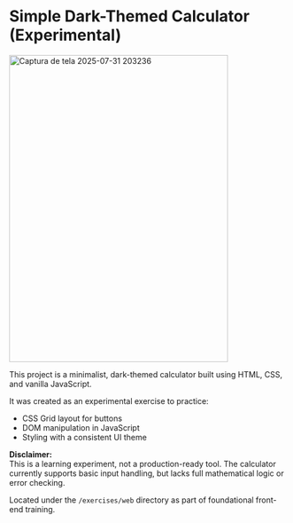# Simple Dark-Themed Calculator (Experimental)

<img width="395" height="553" alt="Captura de tela 2025-07-31 203236" src="https://github.com/user-attachments/assets/f73c90be-0c4e-4bbf-8c35-0c18f674c4c9" />

This project is a minimalist, dark-themed calculator built using HTML, CSS, and vanilla JavaScript.

It was created as an experimental exercise to practice:

- CSS Grid layout for buttons
- DOM manipulation in JavaScript
- Styling with a consistent UI theme

**Disclaimer:**  
This is a learning experiment, not a production-ready tool. The calculator currently supports basic input handling, but lacks full mathematical logic or error checking.

Located under the `/exercises/web` directory as part of foundational front-end training.

